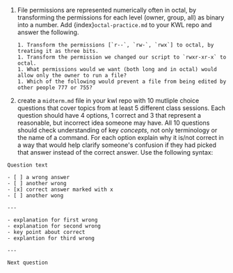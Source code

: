 1. File permissions are represented numerically often in octal, by transforming the permissions for each level (owner, group, all) as binary into a number. Add {index}`octal-practice.md` to your KWL repo and answer the following.
    ```
    1. Transform the permissions [`r--`, `rw-`, `rwx`] to octal, by treating it as three bits.
    1. Transform the permission we changed our script to `rwxr-xr-x` to octal.
    1. What permissions would we want (both long and in octal) would allow only the owner to run a file?
    1. Which of the following would prevent a file from being edited by other people 777 or 755?
    ```
2. create a `midterm.md` file in your kwl repo with 10 mutliple choice questions that cover topics from at least 5 different class sessions. Each question should have 4 options, 1 correct and 3 that represent a reasonable, but incorrect idea someone may have. All 10 questions should check understanding of key *concepts*, not only terminology or the name of a command. For each option explain why it is/not correct in a way that would help clarify someone's confusion if they had picked that answer instead of the correct answer. Use the following syntax: 
```
Question text 

- [ ] a wrong answer
- [ ] another wrong 
- [x] correct answer marked with x
- [ ] another wong

---

- explanation for first wrong
- explanation for second wrong
- key point about correct
- explantion for third wrong 

---

Next question 

```